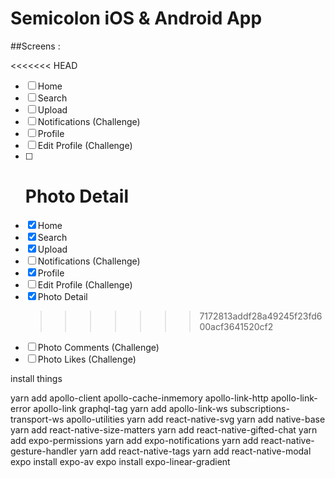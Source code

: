 # Semicolon iOS & Android App

##Screens :

<<<<<<< HEAD

- [ ] Home
- [ ] Search
- [ ] Upload
- [ ] Notifications (Challenge)
- [ ] Profile
- [ ] Edit Profile (Challenge)
- [ ] # Photo Detail
- [x] Home
- [x] Search
- [x] Upload
- [ ] Notifications (Challenge)
- [x] Profile
- [ ] Edit Profile (Challenge)
- [x] Photo Detail
  > > > > > > > 7172813addf28a49245f23fd600acf3641520cf2
- [ ] Photo Comments (Challenge)
- [ ] Photo Likes (Challenge)

install things

yarn add apollo-client apollo-cache-inmemory apollo-link-http apollo-link-error apollo-link graphql-tag
yarn add apollo-link-ws subscriptions-transport-ws apollo-utilities
yarn add react-native-svg
yarn add native-base
yarn add react-native-size-matters
yarn add react-native-gifted-chat
yarn add expo-permissions
yarn add expo-notifications
yarn add react-native-gesture-handler
yarn add react-native-tags
yarn add react-native-modal
expo install expo-av
expo install expo-linear-gradient
